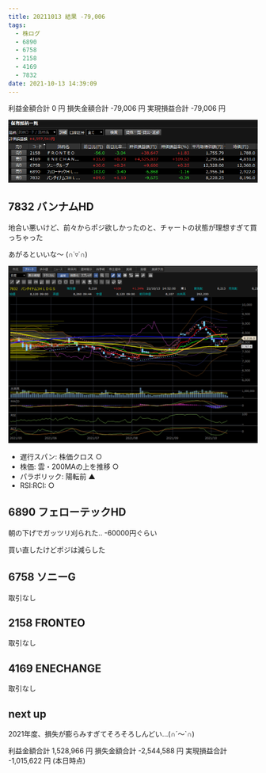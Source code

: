 ```yaml
---
title: 20211013 結果 -79,006
tags:
  - 株ログ
  - 6890
  - 6758
  - 2158
  - 4169
  - 7832
date: 2021-10-13 14:39:09
---
```


利益金額合計 0 円
損失金額合計 -79,006 円
実現損益合計 -79,006 円

![i](/kab/img/20211013000.png)

## 7832 バンナムHD

地合い悪いけど、前々からポジ欲しかったのと、チャートの状態が理想すぎて買っちゃった

あがるといいな～ (∩˙▿˙∩)

![i](/kab/img/20211013001.png)

- 遅行スパン: 株価クロス ○
- 株価: 雲・200MAの上を推移 ○
- パラボリック: 陽転前 ▲
- RSI:RCI: ○

## 6890 フェローテックHD

朝の下げでガッツリ刈られた.. -60000円ぐらい

買い直したけどポジは減らした

## 6758 ソニーG

取引なし

## 2158 FRONTEO

取引なし

## 4169 ENECHANGE

取引なし

## next up

2021年度、損失が膨らみすぎてそろそろしんどい...(∩´～`∩)

利益金額合計 1,528,966 円
損失金額合計 -2,544,588 円
実現損益合計 -1,015,622 円
(本日時点)
